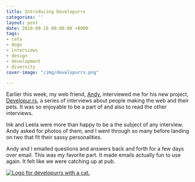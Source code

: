 ```yaml
---
title: Introducing Developurrs
categories: ''
layout: post
date: 2018-09-16 00:00:00 +0000
tags:
- cats
- dogs
- interviews
- design
- development
- diversity
cover-image: "/img/developurrs.png"

---
```

Earlier this week, my web friend, [Andy](https://hankchizljaw.io/), interviewed me for his new project, [Developur.rs](https://developur.rs/), a series of interviews about people making the web and their pets. It was so enjoyable to be a part of and also to read the other interviews.

Ink and Leela were more than happy to be a the subject of any interview. Andy asked for photos of them, and I went through so many before landing on two that fit their sassy personalities.

Andy and I emailed questions and answers back and forth for a few days over email. This was my favorite part. It made emails actually fun to use again. It felt like we were catching up at pub.

[![Logo for developurrs with a cat. ](/img/developurrs.png)](https://developur.rs/)
